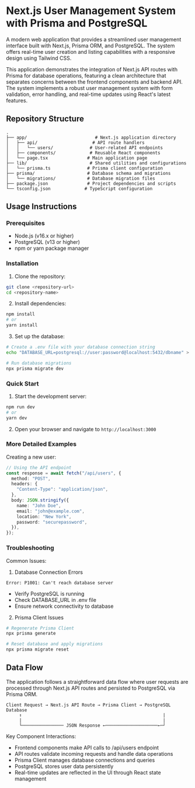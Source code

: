 # Next.js User Management System with Prisma and PostgreSQL

A modern web application that provides a streamlined user management interface built with Next.js, Prisma ORM, and PostgreSQL. The system offers real-time user creation and listing capabilities with a responsive design using Tailwind CSS.

This application demonstrates the integration of Next.js API routes with Prisma for database operations, featuring a clean architecture that separates concerns between the frontend components and backend API. The system implements a robust user management system with form validation, error handling, and real-time updates using React's latest features.

## Repository Structure

```
.
├── app/                          # Next.js application directory
│   ├── api/                     # API route handlers
│   │   └── users/              # User-related API endpoints
│   ├── components/             # Reusable React components
│   └── page.tsx               # Main application page
├── lib/                        # Shared utilities and configurations
│   └── prisma.ts              # Prisma client configuration
├── prisma/                    # Database schema and migrations
│   └── migrations/            # Database migration files
├── package.json               # Project dependencies and scripts
└── tsconfig.json             # TypeScript configuration
```

## Usage Instructions

### Prerequisites

- Node.js (v16.x or higher)
- PostgreSQL (v13 or higher)
- npm or yarn package manager

### Installation

1. Clone the repository:

```bash
git clone <repository-url>
cd <repository-name>
```

2. Install dependencies:

```bash
npm install
# or
yarn install
```

3. Set up the database:

```bash
# Create a .env file with your database connection string
echo "DATABASE_URL=postgresql://user:password@localhost:5432/dbname" > .env

# Run database migrations
npx prisma migrate dev
```

### Quick Start

1. Start the development server:

```bash
npm run dev
# or
yarn dev
```

2. Open your browser and navigate to `http://localhost:3000`

### More Detailed Examples

Creating a new user:

```typescript
// Using the API endpoint
const response = await fetch("/api/users", {
  method: "POST",
  headers: {
    "Content-Type": "application/json",
  },
  body: JSON.stringify({
    name: "John Doe",
    email: "john@example.com",
    location: "New York",
    password: "securepassword",
  }),
});
```

### Troubleshooting

Common Issues:

1. Database Connection Errors

```
Error: P1001: Can't reach database server
```

- Verify PostgreSQL is running
- Check DATABASE_URL in .env file
- Ensure network connectivity to database

2. Prisma Client Issues

```bash
# Regenerate Prisma Client
npx prisma generate

# Reset database and apply migrations
npx prisma migrate reset
```

## Data Flow

The application follows a straightforward data flow where user requests are processed through Next.js API routes and persisted to PostgreSQL via Prisma ORM.

```ascii
Client Request → Next.js API Route → Prisma Client → PostgreSQL Database
     ↑                                                      |
     |                                                      |
     └──────────────── JSON Response ←────────────────────←─┘
```

Key Component Interactions:

- Frontend components make API calls to /api/users endpoint
- API routes validate incoming requests and handle data operations
- Prisma Client manages database connections and queries
- PostgreSQL stores user data persistently
- Real-time updates are reflected in the UI through React state management
